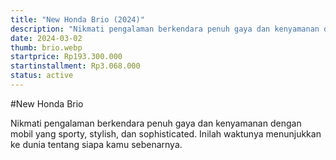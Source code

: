 ```yaml
---
title: "New Honda Brio (2024)"
description: "Nikmati pengalaman berkendara penuh gaya dan kenyamanan dengan mobil yang sporty, stylish, dan sophisticated. Inilah waktunya menunjukkan ke dunia tentang siapa kamu sebenarnya!"
date: 2024-03-02
thumb: brio.webp
startprice: Rp193.300.000
startinstallment: Rp3.068.000
status: active
---
```

#New Honda Brio

Nikmati pengalaman berkendara penuh gaya dan kenyamanan dengan mobil yang sporty, stylish, dan sophisticated. Inilah waktunya menunjukkan ke dunia tentang siapa kamu sebenarnya.
